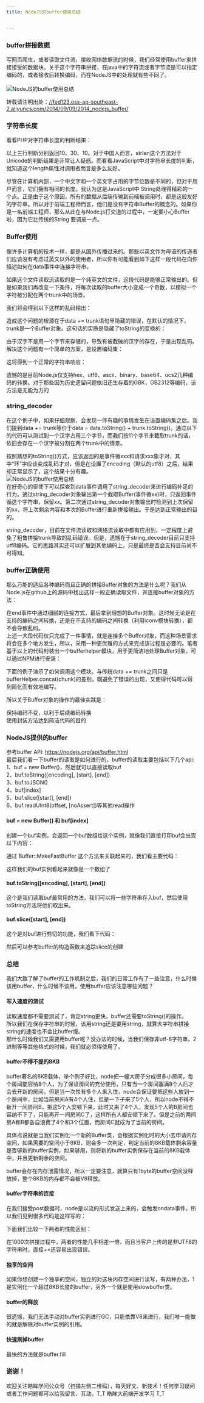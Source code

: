 ```yaml
---
title: NodeJS的buffer使用总结


---
```

  


### [][1]buffer拼接数据

写网页爬虫，或者读取文件流，接收网络数据流的时候，我们经常使用buffer来拼接接受的数据块。关于这个字符串拼接，在java中的字符流或者字节流是可以指定编码的，或者接收后转换编码，而在NodeJS中的处理就有些不同了。  
<a></a>  
![NodeJS的buffer使用总结][2]

转载请注明出处：<a href="//fed123.oss-ap-southeast-2.aliyuncs.com/2014/09/09/2014_nodejs_buffer/" target="_blank" rel="external">//fed123.oss-ap-southeast-2.aliyuncs.com/2014/09/09/2014_nodejs_buffer/</a>

### [][3]字符串长度

看看PHP对字符串长度的判断结果：

以上三行判断分别返回10、30、10。对于中国人而言，strlen这个方法对于Unicode的判断结果是非常让人疑惑。而看看JavaScript中对字符串长度的判断，就知道这个length属性对调用者而言是多么友好。

尽管在计算机内部，一个中文字和一个英文字占用的字节位数是不同的，但对于用户而言，它们拥有相同的长度。我认为这是JavaScript中 String处理得精彩的一个点。正是由于这个原因，所有的数据从后端传输到前端被调用时，都是这般友好的字符串。所以对于前端工程师而言，他们是没有字符串Buffer的概念的。如果你是一名前端工程师，那么从此在与Node.js打交道的过程中，一定要小心Buffer啦，因为它比传统的String 要调皮一点。

### [][4]Buffer使用

像许多计算机的技术一样，都是从国外传播过来的。那些以英文作为母语的传道者们应该没有考虑过英文以外的使用者，所以你有可能看到如下这样一段代码在向你描述如何在data事件中连接字符串。

如果这个文件读取流读取的是一个纯英文的文件，这段代码是能够正常输出的。但是如果我们再改变一下条件，将每次读取的buffer大小变成一个奇数，以模拟一个字符被分配在两个trunk中的场景。

我们将会得到以下这样的乱码输出：

造成这个问题的根源在于data += trunk语句里隐藏的错误，在默认的情况下，trunk是一个Buffer对象。这句话的实质是隐藏了toString的变换的：

由于汉字不是用一个字节来存储的，导致有被截破的汉字的存在，于是出现乱码。解决这个问题有一个简单的方案，是设置编码集：

这将得到一个正常的字符串响应：

遗憾的是目前Node.js仅支持hex、utf8、ascii、binary、base64、ucs2几种编码的转换。对于那些因为历史遗留问题依旧还生存着的GBK，GB2312等编码，该方法是无能为力的

### [][5]string_decoder

在这个例子中，如果仔细观察，会发现一件有趣的事情发生在设置编码集之后。我们提到data += trunk等价于data = data.toString() + trunk.toString()。通过以下的代码可以测试到一个汉字占用三个字节，而我们按11个字节来截取trunk的话，依旧会存在一个汉字被分割在两个trunk中的情景。

按照猜想的toString()方式，应该返回的是事件循xxx和请求xxx象才对，其中“环”字应该变成乱码才对，但是在设置了encoding（默认的utf8）之后，结果却正常显示了，这个结果十分有趣。  
![NodeJS的buffer使用总结][6]  
在好奇心的驱使下可以探查到data事件调用了string\_decoder来进行编码补足的行为。通过string\_decoder对象输出第一个截取Buffer(事件循xx)时，只返回事件循这个字符串，保留xx。第二次通过string_decoder对象输出时检测到上次保留的xx，将上次剩余内容和本次的Buffer进行重新拼接输出。于是达到正常输出的目的。

string\_decoder，目前在文件流读取和网络流读取中都有应用到，一定程度上避免了粗鲁拼接trunk导致的乱码错误。但是，遗憾在于string\_decoder目前只支持utf8编码。它的思路其实还可以扩展到其他编码上，只是最终是否会支持目前尚不可得知。

### [][7]buffer正确使用

那么万能的适应各种编码而且正确的拼接Buffer对象的方法是什么呢？我们从Node.js在github上的源码中找出这样一段正确读取文件，并连接buffer对象的方法：

在end事件中通过细腻的连接方式，最后拿到理想的Buffer对象。这时候无论是在支持的编码之间转换，还是在不支持的编码之间转换（利用iconv模块转换），都不会导致乱码。  
上述一大段代码仅只完成了一件事情，就是连接多个Buffer对象，而这种场景需求将会在多个地方发生，所以，采用一种更优雅的方式来完成该过程是必要的。笔者基于以上的代码封装出一个bufferhelper模块，用于更简洁地处理Buffer对象。可以通过NPM进行安装：

下面的例子演示了如何调用这个模块。与传统data += trunk之间只是bufferHelper.concat(chunk)的差别，既避免了错误的出现，又使得代码可以得到简化而有效地编写。

所以关于Buffer对象的操作的最佳实践是：

保持编码不变，以利于后续编码转换  
使用封装方法达到简洁代码的目的

### [][8]NodeJS提供的buffer

参考buffer API: <a href="https://nodejs.org/api/buffer.html" target="_blank" rel="external">https://nodejs.org/api/buffer.html</a>  
最后我们看一下buffer的读取是如何进行的，buffer的读取主要包括以下几个api:  
1、buf = new Buffer()，然后就可以直接读取buf  
2、buf.toString([encoding], [start], [end])  
3、buf.toJSON()  
4、buf[index]  
5、buf.slice([start], [end])  
6、buf.readUInt8(offset, [noAssert])等其他read操作

#### [][9]buf = new Buffer() 和 buf[index]

创建一个buf实例，会返回一个buf数组给这个实例，就像我们直接打印buf会出现以下内容：

通过 Buffer::MakeFastBuffer 这个方法来关联起来的，我们看主要代码：

这样我们的buf实例看起来就像是一个数组了

#### [][10]buf.toString([encoding], [start], [end])

这个是我们读取buf最常用的方法，我们可以将一些字符串存入buf，然后使用toString方法将他们取出来。

#### [][11]buf.slice([start], [end])

这个是对buf进行剪切的功能，我们看下代码：

然后可以参考buffer的构造函数来追踪slice的创建

### [][12]总结

我们大致了解了buffer的工作机制之后，我们的日常工作有了一些注意，什么时候该用buffer，什么时候不该用，使用buffer应该注意哪些问题？

#### [][13]写入速度的测试

读取速度都不需要测试了，肯定string更快，buffer还需要toString()的操作。  
所以我们在保存字符串的时候，该用string还是要用string，就算大字符串拼接string的速度也不会比buffer慢。  
那什么时候我们又需要用buffer呢？没办法的时候，当我们保存非utf-8字符串，2进制等等其他格式的时候，我们就必须得使用了。

#### [][14]buffer不得不提的8KB

buffer著名的8KB载体，举个例子好比，node把一幢大房子分成很多小房间，每个房间能容纳8个人，为了保证房间的充分使用，只有当一个房间塞满8个人后才会去开新的房间，但是当一次性有多个人来入住，node会保证要把这些人放到一个房间中，比如当前房间A有4个人住，但是一下子来了5个人，所以node不得不新开一间房间B，把这5个人安顿下来，此时又来了4个人，发现5个人的B房间也容纳不下了，只能再开一间房间C了，这样所有人都安顿下来了。但是之前的两间房A和B都各自浪费了4个和3个位置，而房间C就成为了当前的房间。

具体点说就是当我们实例化一个新的Buffer类，会根据实例化时的大小去申请内存空间，如果需要的空间小于8KB，则会多一次判定，判定当前的8KB载体剩余容量是否够新的buffer实例，如果够用，则将新的buffer实例保存在当前的8KB载体中，并且更新剩余的空间。

buffer会存在内存泄露情况，所以一定要注意，就算只有1byte的buffer空间没释放掉，整个8KB的内存都不会被V8释放。

#### [][15]buffer字符串的连接

在我们接受post数据时，node是以流的形式发送上来的，会触发ondata事件，所以我们见到很多代码是这样写的：

下面我们比较一下两者的性能区别：

在1000次拼接过程中，两者的性能几乎相差一倍，而且当客户上传的是非UTF8的字符串时，直接+=还容易出现错误。

#### [][16]独享的空间

如果你想创建一个独享的空间，独立的对这块内存空间进行读写，有两种办法，1是实例化一个超过8KB长度的buffer，另外一个就是使用slowbuffer类。

#### [][17]buffer的释放

很遗憾，我们无法手动对buffer实例进行GC，只能依靠V8来进行，我们唯一能做的就是解除对buffer实例的引用。

#### [][18]快速刷掉buffer

最快的方法就是buffer.fill

### [][19]谢谢！

欢迎关注皓眸学问公众号（扫描左侧二维码），每天好文、新技术！任何学习疑问或者工作问题都可以给我留言、互动。T\_T 皓眸大前端开发学习 T\_T

 [1]: //fed123.oss-ap-southeast-2.aliyuncs.com/2014/09/09/2014_nodejs_buffer/#buffer拼接数据 "buffer拼接数据"
 [2]: //fed123.oss-ap-southeast-2.aliyuncs.com/wp-content/uploads/2017/08/buffer1.png
 [3]: //fed123.oss-ap-southeast-2.aliyuncs.com/2014/09/09/2014_nodejs_buffer/#字符串长度 "字符串长度"
 [4]: //fed123.oss-ap-southeast-2.aliyuncs.com/2014/09/09/2014_nodejs_buffer/#Buffer使用 "Buffer使用"
 [5]: //fed123.oss-ap-southeast-2.aliyuncs.com/2014/09/09/2014_nodejs_buffer/#string-decoder "string_decoder"
 [6]: //fed123.oss-ap-southeast-2.aliyuncs.com/wp-content/uploads/2017/08/buffer1-1.png
 [7]: //fed123.oss-ap-southeast-2.aliyuncs.com/2014/09/09/2014_nodejs_buffer/#buffer正确使用 "buffer正确使用"
 [8]: //fed123.oss-ap-southeast-2.aliyuncs.com/2014/09/09/2014_nodejs_buffer/#NodeJS提供的buffer "NodeJS提供的buffer"
 [9]: //fed123.oss-ap-southeast-2.aliyuncs.com/2014/09/09/2014_nodejs_buffer/#buf-new-Buffer-和-buf-index "buf = new Buffer() 和 buf[index]"
 [10]: //fed123.oss-ap-southeast-2.aliyuncs.com/2014/09/09/2014_nodejs_buffer/#buf-toString-encoding-start-end "buf.toString([encoding], [start], [end])"
 [11]: //fed123.oss-ap-southeast-2.aliyuncs.com/2014/09/09/2014_nodejs_buffer/#buf-slice-start-end "buf.slice([start], [end])"
 [12]: //fed123.oss-ap-southeast-2.aliyuncs.com/2014/09/09/2014_nodejs_buffer/#总结 "总结"
 [13]: //fed123.oss-ap-southeast-2.aliyuncs.com/2014/09/09/2014_nodejs_buffer/#写入速度的测试 "写入速度的测试"
 [14]: //fed123.oss-ap-southeast-2.aliyuncs.com/2014/09/09/2014_nodejs_buffer/#buffer不得不提的8KB "buffer不得不提的8KB"
 [15]: //fed123.oss-ap-southeast-2.aliyuncs.com/2014/09/09/2014_nodejs_buffer/#buffer字符串的连接 "buffer字符串的连接"
 [16]: //fed123.oss-ap-southeast-2.aliyuncs.com/2014/09/09/2014_nodejs_buffer/#独享的空间 "独享的空间"
 [17]: //fed123.oss-ap-southeast-2.aliyuncs.com/2014/09/09/2014_nodejs_buffer/#buffer的释放 "buffer的释放"
 [18]: //fed123.oss-ap-southeast-2.aliyuncs.com/2014/09/09/2014_nodejs_buffer/#快速刷掉buffer "快速刷掉buffer"
 [19]: //fed123.oss-ap-southeast-2.aliyuncs.com/2014/09/09/2014_nodejs_buffer/#谢谢！ "谢谢！"
